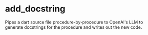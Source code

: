 # add_docstring

Pipes a dart source file procedure-by-procedure to OpenAI's LLM to generate
docstrings for the procedure and writes out the new code.
